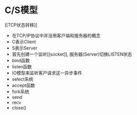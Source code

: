 # C/S模型

[[TCP状态转移]]

- 在TCP/IP协议中并没用客户端和服务器的概念
- C表示Client
- S表示Server
- 首先创建一个监听[[socket]], 服务器(Server)切换LISTEN状态
- bind函数
- listen函数
- IO模型来监听客户请求这一异步事件
- select系统
- accept函数
- fork系统
- send
- recv
- close()